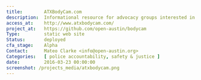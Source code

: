 ```yaml
---
title:        ATXBodyCam.com
description:  Informational resource for advocacy groups interested in Body Cam policies in Austin.
access_at:    http://www.atxbodycam.com/
project_at:   https://github.com/open-austin/bodycam
Type:         static web site
Status:       deployed
cfa_stage:    Alpha
Contact:      Mateo Clarke <info@open-austin.org>
Categories:   [ police accountability, safety & justice ]
date:         2016-03-23 00:00:00
screenshot: /projects_media/atxbodycam.png
---
```

